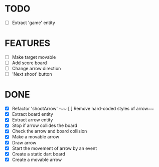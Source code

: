# TODO

- [ ] Extract 'game' entity

# FEATURES

- [ ] Make target movable
- [ ] Add score board
- [ ] Change arrow direction
- [ ] 'Next shoot' button

# DONE

- [x] Refactor 'shootArrow'
-~~ [ ] Remove hard-coded styles of arrow~~
- [x] Extract board entity
- [x] Extract arrow entity
- [x] Stop if arrow collides the board
- [x] Check the arrow and board collision
- [x] Make a movable arrow
- [x] Draw arrow
- [x] Start the movement of arrow by an event
- [x] Create a static dart board
- [x] Create a movable arrow
